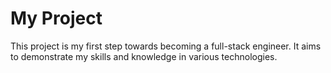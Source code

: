 # My Project

This project is my first step towards becoming a full-stack engineer. It aims to demonstrate my skills and knowledge in various technologies.
